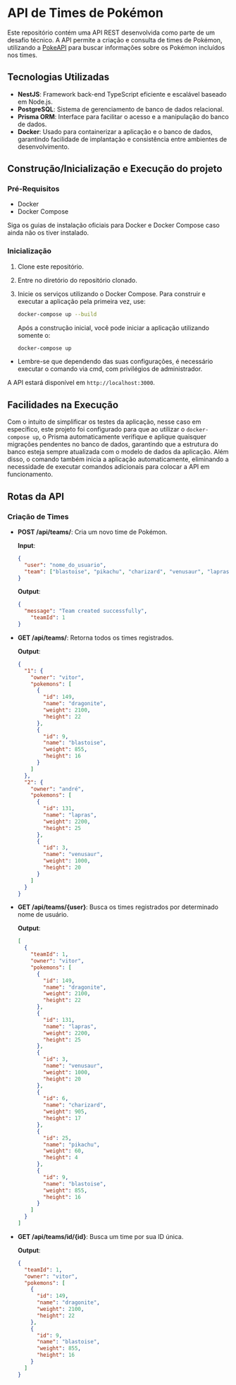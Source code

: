 # API de Times de Pokémon

Este repositório contém uma API REST desenvolvida como parte de um desafio técnico. A API permite a criação e consulta de times de Pokémon, utilizando a [PokeAPI](https://pokeapi.co/) para buscar informações sobre os Pokémon incluídos nos times.

## Tecnologias Utilizadas

- **NestJS**: Framework back-end TypeScript eficiente e escalável baseado em Node.js.
- **PostgreSQL**: Sistema de gerenciamento de banco de dados relacional.
- **Prisma ORM**: Interface para facilitar o acesso e a manipulação do banco de dados.
- **Docker**: Usado para containerizar a aplicação e o banco de dados, garantindo facilidade de implantação e consistência entre ambientes de desenvolvimento.

## Construção/Inicialização e Execução do projeto

### Pré-Requisitos

- Docker
- Docker Compose

Siga os guias de instalação oficiais para Docker e Docker Compose caso ainda não os tiver instalado.

### Inicialização

1. Clone este repositório.
2. Entre no diretório do repositório clonado.
3. Inicie os serviços utilizando o Docker Compose. Para construir e executar a aplicação pela primeira vez, use:

    ```bash
    docker-compose up --build
    ```

    Após a construção inicial, você pode iniciar a aplicação utilizando somente o:

    ```bash
    docker-compose up
    ```
- Lembre-se que dependendo das suas configurações, é necessário executar o comando via cmd, com privilégios de administrador.

A API estará disponível em `http://localhost:3000`.

## Facilidades na Execução

Com o intuito de simplificar os testes da aplicação, nesse caso em específico, este projeto foi configurado para que ao utilizar o `docker-compose up`, o Prisma automaticamente verifique e aplique quaisquer migrações pendentes no banco de dados, garantindo que a estrutura do banco esteja sempre atualizada com o modelo de dados da aplicação. Além disso, o comando também inicia a aplicação automaticamente, eliminando a necessidade de executar comandos adicionais para colocar a API em funcionamento.

## Rotas da API

### Criação de Times

- **POST /api/teams/**: Cria um novo time de Pokémon.

  **Input**:
  ```json
  {
    "user": "nome_do_usuario",
    "team": ["blastoise", "pikachu", "charizard", "venusaur", "lapras", "dragonite"]
  }
  ```

  **Output**:
  ```json
  {
    "message": "Team created successfully",
	  "teamId": 1
  }
  ```
  

- **GET /api/teams/**: Retorna todos os times registrados.

  **Output**:
  ```json
  {
    "1": {
      "owner": "vitor",
      "pokemons": [
        {
          "id": 149,
          "name": "dragonite",
          "weight": 2100,
          "height": 22
        },
        {
          "id": 9,
          "name": "blastoise",
          "weight": 855,
          "height": 16
        }
      ]
    },
    "2": {
      "owner": "andré",
      "pokemons": [
        {
          "id": 131,
          "name": "lapras",
          "weight": 2200,
          "height": 25
        },
        {
          "id": 3,
          "name": "venusaur",
          "weight": 1000,
          "height": 20
        }
      ]
    }
  }
  ```
    
- **GET /api/teams/{user}**: Busca os times registrados por determinado nome de usuário.

  **Output**:
  ```json
  [
    {
      "teamId": 1,
      "owner": "vitor",
      "pokemons": [
        {
          "id": 149,
          "name": "dragonite",
          "weight": 2100,
          "height": 22
        },
        {
          "id": 131,
          "name": "lapras",
          "weight": 2200,
          "height": 25
        },
        {
          "id": 3,
          "name": "venusaur",
          "weight": 1000,
          "height": 20
        },
        {
          "id": 6,
          "name": "charizard",
          "weight": 905,
          "height": 17
        },
        {
          "id": 25,
          "name": "pikachu",
          "weight": 60,
          "height": 4
        },
        {
          "id": 9,
          "name": "blastoise",
          "weight": 855,
          "height": 16
        }
      ]
    }
  ]
  ```
    
- **GET /api/teams/id/{id}**: Busca um time por sua ID única.

  **Output**:
  ```json
  {
    "teamId": 1,
    "owner": "vitor",
    "pokemons": [
      {
        "id": 149,
        "name": "dragonite",
        "weight": 2100,
        "height": 22
      },
      {
        "id": 9,
        "name": "blastoise",
        "weight": 855,
        "height": 16
      }
    ]
  }
  ```